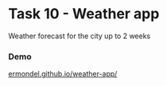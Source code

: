 Task 10 - Weather app
===============================
Weather forecast for the city up to 2 weeks

### Demo
[ermondel.github.io/weather-app/](https://ermondel.github.io/weather-app/)
